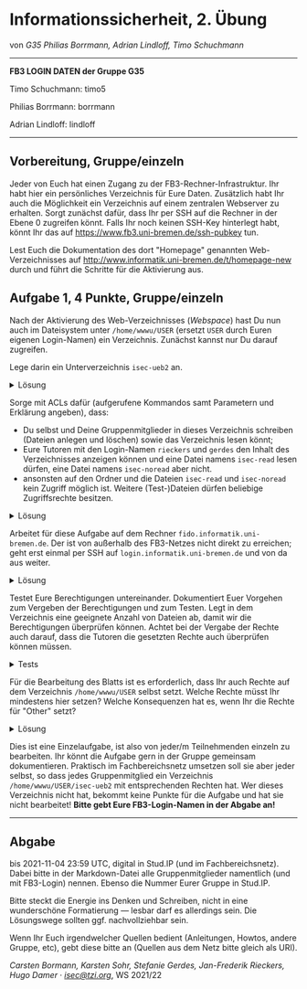 Informationssicherheit, 2. Übung
================================

von _G35 Philias Borrmann, Adrian Lindloff, Timo Schuchmann_

* * * * *

**FB3 LOGIN DATEN der Gruppe G35**

Timo Schuchmann: timo5

Philias Borrmann: borrmann

Adrian Lindloff: lindloff


* * * * *

Vorbereitung, Gruppe/einzeln
----------------------------

Jeder von Euch hat einen Zugang zu der FB3-Rechner-Infrastruktur.
Ihr habt hier ein persönliches Verzeichnis für Eure Daten. Zusätzlich
habt Ihr auch die Möglichkeit ein Verzeichnis auf einem zentralen
Webserver zu erhalten.
Sorgt zunächst dafür, dass Ihr per SSH auf die Rechner in der Ebene 0
zugreifen könnt.
Falls Ihr noch keinen SSH-Key hinterlegt habt, könnt Ihr das auf
<https://www.fb3.uni-bremen.de/ssh-pubkey> tun.

Lest Euch die Dokumentation des dort "Homepage" genannten
Web-Verzeichnisses auf
<http://www.informatik.uni-bremen.de/t/homepage-new> durch und führt
die Schritte für die Aktivierung aus.

Aufgabe 1, 4 Punkte, Gruppe/einzeln
-------------------------

Nach der Aktivierung des Web-Verzeichnisses (*Webspace*) hast Du nun auch
im Dateisystem unter `/home/wwwu/USER`
(ersetzt `USER` durch Euren eigenen Login-Namen) ein Verzeichnis.
Zunächst kannst nur Du darauf zugreifen.

Lege darin ein Unterverzeichnis `isec-ueb2` an.

<details><summary>Lösung</summary>

Mit `mkdir isec-ueb2` haben wir ein Unterverzeichnis erstellt. Die Rechte haben wir später geändert. Siehe unten.

</details>

Sorge mit ACLs dafür (aufgerufene Kommandos samt Parametern und Erklärung angeben),
dass:

- Du selbst und Deine Gruppenmitglieder in dieses Verzeichnis
  schreiben (Dateien anlegen und löschen) sowie das Verzeichnis lesen
  könnt;
- Eure Tutoren mit den Login-Namen `rieckers` und
  `gerdes` den Inhalt des
  Verzeichnisses anzeigen können und eine Datei namens `isec-read` lesen
  dürfen, eine Datei namens `isec-noread` aber nicht.
- ansonsten auf den Ordner und die Dateien `isec-read` und `isec-noread`
  kein Zugriff möglich ist. Weitere (Test-)Dateien dürfen beliebige
  Zugriffsrechte besitzen.

<details><summary>Lösung</summary>

mit disem Befehl haben wir die Vergabe der Rechte überprüft.

`getfacl FILE`

Wir sind wie folgt vorgegangen: 


`setfacl -m g::--- isec-ueb2/` - keine Rechte für Gruppe

`setfacl -m o:--- isec-ueb2/` - keine Rechte für Other

`setfacl -m u:GRUPPENMITGLIED:rwx isec-ueb2` -für die Gruppenmitglieder alle Rechte

`setfacl -m u:TUTOR:r-x isec-ueb2` - für die Tutoren nur Lese- und Ausführungsrechte 

`cd isec-ueb2` - wechseln in das erstellte Verzeichnis

`echo 'lesbar' > isec-read; chmod 600 isec-read` - es wird eine Datei 'isec-read' erstellt mit dem Inhalt 'lesbar'. Auf diese Datei hat nur der user Lese- und Schreib-Rechte(rw-) und alle anderen keinen Zugriff. 

`setfacl -m u:TUTOR:r-- isec-read` - der Tutor kann die Datei lesen.

`echo 'nicht lesbar' > isec-noread; chmod 600 isec-noread` - es wird eine Datei 'isec-noread' erstellt mit dem Inhalt 'nicht lesbar'. Auf diese Datei hat nur der user alle Rechte(rwx) und alle anderen keinen Zugriff. Mit `chmod 600` ist die Datei nur für den User zugänglich.

</details>

Arbeitet für diese Aufgabe auf dem Rechner
`fido.informatik.uni-bremen.de`.  Der ist von außerhalb des FB3-Netzes nicht direkt zu erreichen; geht erst einmal per SSH auf `login.informatik.uni-bremen.de` und von da aus weiter.

<details><summary>Lösung</summary>

Erst die ssh Verbinung zur Uni herstellen, 

`ssh USER@login.informatik.uni-bremen.de`

dann auf den fido-Rechner wechseln.

`ssh USER@fido.informatik.uni-bremen.de`
</details>

Testet Eure Berechtigungen untereinander.
Dokumentiert Euer Vorgehen zum Vergeben der Berechtigungen und zum
Testen.
Legt in dem Verzeichnis eine geeignete Anzahl von Dateien ab, damit
wir die Berechtigungen überprüfen können.
Achtet bei der Vergabe der Rechte auch darauf, dass die Tutoren die
gesetzten Rechte auch überprüfen können müssen.

<details><summary>Tests</summary>

`/home/wwwu/lindloff/permission_test` als Testordner mit `string_test` als Datei.

`user:borrmann:--x`kann den Ordner und die Datei nicht sehen. Nachdem der Name jedoch genannt wurde (bzw. der Pfad bekannt ist), ist es möglich in das Verzeichnis zu wechseln und auch in `permission_test` mit `cat string_test` die Datei auslesen. 

`user:timo5:r-x`kann sich mithilfe der Leserechte durch den Befehl `ls` auch die Inhalte des Verzeichnisses `permission_test` anzeigen lassen. Die Datei `string_test` wird dort nun gelistet und kann dank der Ausführungsrechte ebenfalls geöffnet werden.

</details>


Für die Bearbeitung des Blatts ist es erforderlich, dass Ihr auch Rechte
auf dem Verzeichnis `/home/wwwu/USER` selbst setzt. Welche Rechte müsst Ihr
mindestens hier setzen? Welche Konsequenzen hat es, wenn Ihr die Rechte
für "Other" setzt?

<details><summary>Lösung</summary>

Alle Gruppenmitglieder haben alle Rechte für das Verzeichnis `/home/wwwu/USER`.
Auch die Tutoren haben Zugriff auf dieses Verzeichnis. Sie dürfen aber keine Dateien erstellen oder löschen/ändern. 

`cd /home/wwwu`

`setfacl -m u:GRUPPENMITGLIED:rwx USER` - die Schreibrechte müssen hier nicht unbedingt gesetzt werden.

`setfacl -m u:TUTOR:r-x USER`

Es reicht auch den Tutoren nur das Execute-Recht(x) zu geben, da diese ja schon wissen (durch die Aufgabenstellung), dass es ein Verzeichniss `isec-ueb2` gibt. 

Die Rechte für 'Other' sind alle anderen Benutzer. Hierzu zählen auch die Teilnehmer dieser Veranstaltung. Sind die Rechte für 'Other' gesetzt, hätte jeder Zugriff auf dieses Verzeichniss.
</details>

Dies ist eine Einzelaufgabe, ist also von jeder/m Teilnehmenden einzeln
zu bearbeiten.
Ihr könnt die Aufgabe gern in der Gruppe gemeinsam dokumentieren.
Praktisch im Fachbereichsnetz umsetzen soll sie aber jeder selbst, so
dass jedes Gruppenmitglied ein Verzeichnis `/home/wwwu/USER/isec-ueb2` mit
entsprechenden Rechten hat.
Wer dieses Verzeichnis nicht hat, bekommt keine Punkte für die Aufgabe
und hat sie nicht bearbeitet!
**Bitte gebt Eure FB3-Login-Namen in der Abgabe an!**

* * * * *

Abgabe
------

bis 2021-11-04 23:59 UTC, digital in Stud.IP (und im
Fachbereichsnetz). Dabei bitte in der Markdown-Datei alle
Gruppenmitglieder namentlich (und mit FB3-Login) nennen. Ebenso die
Nummer Eurer Gruppe in Stud.IP.

Bitte steckt die Energie ins Denken und Schreiben, nicht in eine
wunderschöne Formatierung — lesbar darf es allerdings sein. Die
Lösungswege sollten ggf. nachvollziehbar sein.

Wenn Ihr Euch irgendwelcher Quellen bedient (Anleitungen, Howtos,
andere Gruppe, etc), gebt diese bitte an (Quellen aus dem Netz bitte
gleich als URI).

*Carsten Bormann, Karsten Sohr, Stefanie Gerdes, Jan-Frederik
Rieckers, Hugo Damer ·
<isec@tzi.org>*, WS 2021/22

